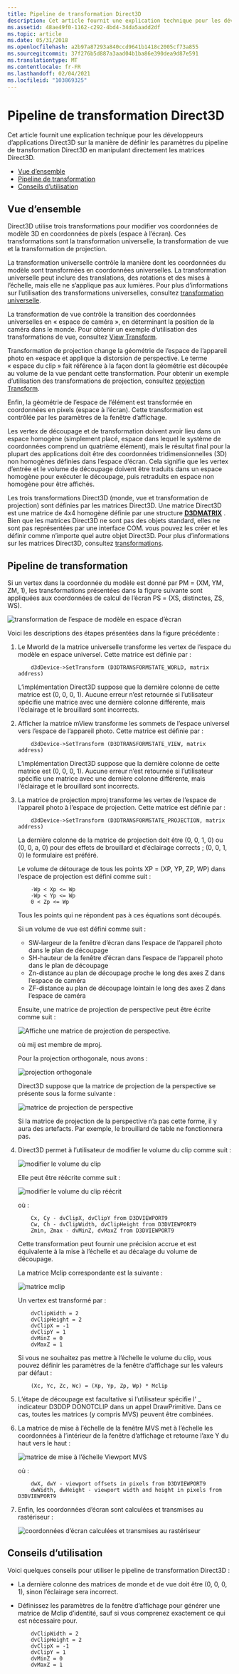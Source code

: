 ```yaml
---
title: Pipeline de transformation Direct3D
description: Cet article fournit une explication technique pour les développeurs d’applications Direct3D sur la manière de définir les paramètres du pipeline de transformation Direct3D en manipulant directement les matrices Direct3D.
ms.assetid: 48ae49f0-1162-c292-4bd4-34da5aadd2df
ms.topic: article
ms.date: 05/31/2018
ms.openlocfilehash: a2b97a87293a840ccd9641b1418c2005cf73a855
ms.sourcegitcommit: 37f276b5d887a3aad04b1ba86e390dea9d87e591
ms.translationtype: MT
ms.contentlocale: fr-FR
ms.lasthandoff: 02/04/2021
ms.locfileid: "103869325"
---
```

# <a name="the-direct3d-transformation-pipeline"></a>Pipeline de transformation Direct3D

Cet article fournit une explication technique pour les développeurs d’applications Direct3D sur la manière de définir les paramètres du pipeline de transformation Direct3D en manipulant directement les matrices Direct3D.

-   [Vue d’ensemble](#overview)
-   [Pipeline de transformation](#the-transformation-pipeline)
-   [Conseils d’utilisation](#usage-tips)

## <a name="overview"></a>Vue d’ensemble

Direct3D utilise trois transformations pour modifier vos coordonnées de modèle 3D en coordonnées de pixels (espace à l’écran). Ces transformations sont la transformation universelle, la transformation de vue et la transformation de projection.

La transformation universelle contrôle la manière dont les coordonnées du modèle sont transformées en coordonnées universelles. La transformation universelle peut inclure des translations, des rotations et des mises à l’échelle, mais elle ne s’applique pas aux lumières. Pour plus d’informations sur l’utilisation des transformations universelles, consultez [transformation universelle](/windows/desktop/direct3d9/world-transform).

La transformation de vue contrôle la transition des coordonnées universelles en « espace de caméra », en déterminant la position de la caméra dans le monde. Pour obtenir un exemple d’utilisation des transformations de vue, consultez [View Transform](/windows/desktop/direct3d9/view-transform).

Transformation de projection change la géométrie de l’espace de l’appareil photo en «espace et applique la distorsion de perspective. Le terme « espace du clip » fait référence à la façon dont la géométrie est découpée au volume de la vue pendant cette transformation. Pour obtenir un exemple d’utilisation des transformations de projection, consultez [projection Transform](/windows/desktop/direct3d9/projection-transform).

Enfin, la géométrie de l’espace de l’élément est transformée en coordonnées en pixels (espace à l’écran). Cette transformation est contrôlée par les paramètres de la fenêtre d’affichage.

Les vertex de découpage et de transformation doivent avoir lieu dans un espace homogène (simplement placé, espace dans lequel le système de coordonnées comprend un quatrième élément), mais le résultat final pour la plupart des applications doit être des coordonnées tridimensionnelles (3D) non homogènes définies dans l’espace d’écran. Cela signifie que les vertex d’entrée et le volume de découpage doivent être traduits dans un espace homogène pour exécuter le découpage, puis retraduits en espace non homogène pour être affichés.

Les trois transformations Direct3D (monde, vue et transformation de projection) sont définies par les matrices Direct3D. Une matrice Direct3D est une matrice de 4x4 homogène définie par une structure [**D3DMATRIX**](/windows/desktop/direct3d9/d3dmatrix) . Bien que les matrices Direct3D ne sont pas des objets standard, elles ne sont pas représentées par une interface COM. vous pouvez les créer et les définir comme n’importe quel autre objet Direct3D. Pour plus d’informations sur les matrices Direct3D, consultez [transformations](/windows/desktop/direct3d9/transforms).

## <a name="the-transformation-pipeline"></a>Pipeline de transformation

Si un vertex dans la coordonnée du modèle est donné par PM = (XM, YM, ZM, 1), les transformations présentées dans la figure suivante sont appliquées aux coordonnées de calcul de l’écran PS = (XS, distinctes, ZS, WS).

![transformation de l’espace de modèle en espace d’écran](images/d3dxfrm61.gif)

Voici les descriptions des étapes présentées dans la figure précédente :

1.  Le Mworld de la matrice universelle transforme les vertex de l’espace du modèle en espace universel. Cette matrice est définie par :

    ``` syntax
        d3dDevice->SetTransform (D3DTRANSFORMSTATE_WORLD, matrix address) 
    ```

    L’implémentation Direct3D suppose que la dernière colonne de cette matrice est (0, 0, 0, 1). Aucune erreur n’est retournée si l’utilisateur spécifie une matrice avec une dernière colonne différente, mais l’éclairage et le brouillard sont incorrects.

2.  Afficher la matrice mView transforme les sommets de l’espace universel vers l’espace de l’appareil photo. Cette matrice est définie par :

    ``` syntax
        d3dDevice->SetTransform (D3DTRANSFORMSTATE_VIEW, matrix address) 
    ```

    L’implémentation Direct3D suppose que la dernière colonne de cette matrice est (0, 0, 0, 1). Aucune erreur n’est retournée si l’utilisateur spécifie une matrice avec une dernière colonne différente, mais l’éclairage et le brouillard sont incorrects.

3.  La matrice de projection mproj transforme les vertex de l’espace de l’appareil photo à l’espace de projection. Cette matrice est définie par :

    ``` syntax
        d3dDevice->SetTransform (D3DTRANSFORMSTATE_PROJECTION, matrix address) 
    ```

    La dernière colonne de la matrice de projection doit être (0, 0, 1, 0) ou (0, 0, a, 0) pour des effets de brouillard et d’éclairage corrects ; (0, 0, 1, 0) le formulaire est préféré.

    Le volume de détourage de tous les points XP = (XP, YP, ZP, WP) dans l’espace de projection est défini comme suit :

    ``` syntax
        -Wp < Xp <= Wp 
        -Wp < Yp <= Wp 
        0 < Zp <= Wp 
    ```

    Tous les points qui ne répondent pas à ces équations sont découpés.

    Si un volume de vue est défini comme suit :

    -   SW-largeur de la fenêtre d’écran dans l’espace de l’appareil photo dans le plan de découpage
    -   SH-hauteur de la fenêtre d’écran dans l’espace de l’appareil photo dans le plan de découpage
    -   Zn-distance au plan de découpage proche le long des axes Z dans l’espace de caméra
    -   ZF-distance au plan de découpage lointain le long des axes Z dans l’espace de caméra

    Ensuite, une matrice de projection de perspective peut être écrite comme suit :

    ![Affiche une matrice de projection de perspective.](images/d3dxfrm62.gif)

    où mij est membre de mproj.

    Pour la projection orthogonale, nous avons :

    ![projection orthogonale](images/d3dxfrm63.gif)

    Direct3D suppose que la matrice de projection de la perspective se présente sous la forme suivante :

    ![matrice de projection de perspective](images/d3dxfrm64.gif)

    Si la matrice de projection de la perspective n’a pas cette forme, il y aura des artefacts. Par exemple, le brouillard de table ne fonctionnera pas.

4.  Direct3D permet à l’utilisateur de modifier le volume du clip comme suit :

    ![modifier le volume du clip](images/d3dxfrm65.gif)

    Elle peut être réécrite comme suit :

    ![modifier le volume du clip réécrit](images/d3dxfrm66.gif)

    où :

    ``` syntax
        Cx, Cy - dvClipX, dvClipY from D3DVIEWPORT9  
        Cw, Ch - dvClipWidth, dvClipHeight from D3DVIEWPORT9  
        Zmin, Zmax - dvMinZ, dvMaxZ from D3DVIEWPORT9  
    ```

    Cette transformation peut fournir une précision accrue et est équivalente à la mise à l’échelle et au décalage du volume de découpage.

    La matrice Mclip correspondante est la suivante :

    ![matrice mclip](images/d3dxfrm67.gif)

    Un vertex est transformé par :

    ``` syntax
        dvClipWidth = 2   
        dvClipHeight = 2   
        dvClipX = -1   
        dvClipY = 1   
        dvMinZ = 0   
        dvMaxZ = 1   
    ```

    Si vous ne souhaitez pas mettre à l’échelle le volume du clip, vous pouvez définir les paramètres de la fenêtre d’affichage sur les valeurs par défaut :

    ``` syntax
        (Xc, Yc, Zc, Wc) = (Xp, Yp, Zp, Wp) * Mclip   
    ```

5.  L’étape de découpage est facultative si l’utilisateur spécifie l' \_ indicateur D3DDP DONOTCLIP dans un appel DrawPrimitive. Dans ce cas, toutes les matrices (y compris MVS) peuvent être combinées.
6.  La matrice de mise à l’échelle de la fenêtre MVS met à l’échelle les coordonnées à l’intérieur de la fenêtre d’affichage et retourne l’axe Y du haut vers le haut :

    ![matrice de mise à l’échelle Viewport MVS](images/d3dxfrm68.gif)

    où :

    ``` syntax
        dwX, dwY - viewport offsets in pixels from D3DVIEWPORT9 
        dwWidth, dwHeight - viewport width and height in pixels from D3DVIEWPORT9    
    ```

7.  Enfin, les coordonnées d’écran sont calculées et transmises au rastériseur :

    ![coordonnées d’écran calculées et transmises au rastériseur](images/d3dxfrm69.gif)

## <a name="usage-tips"></a>Conseils d’utilisation

Voici quelques conseils pour utiliser le pipeline de transformation Direct3D :

-   La dernière colonne des matrices de monde et de vue doit être (0, 0, 0, 1), sinon l’éclairage sera incorrect.
-   Définissez les paramètres de la fenêtre d’affichage pour générer une matrice de Mclip d’identité, sauf si vous comprenez exactement ce qui est nécessaire pour.

    ``` syntax
        dvClipWidth = 2 
        dvClipHeight = 2
        dvClipX = -1
        dvClipY = 1
        dvMinZ = 0 
        dvMaxZ = 1
    ```

 

 